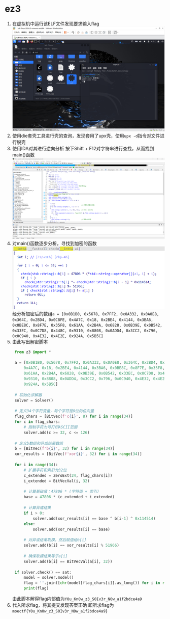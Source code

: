 # ez3
1. 在虚拟机中运行该ELF文件发现要求输入flag
   ![01](./picture/01.png)
2. 使用die套壳工具进行壳的查询，发现套用了upx壳，使用`upx -d`指令对文件进行脱壳
3. 使用IDA对其进行逆向分析
   按下Shift + F12对字符串进行查找，从而找到main()函数
   ![02](./picture/02.png)
4. 对main()函数逐步分析，寻找到加密的函数
   ![03](./picture/03.png)
   经分析加密后的数组`a = [0x0B1B0, 0x5678, 0x7FF2, 0x0A332, 0x0A0E8, 0x364C, 0x2BD4, 0x0C8FE, 0x4A7C, 0x18, 0x2BE4, 0x4144, 0x3BA6, 0x0BE8C, 0x8F7E, 0x35F8, 0x61AA, 0x2B4A, 0x6828, 0x0B39E, 0x0B542, 0x33EC, 0x0C7D8, 0x448C, 0x9310, 0x8808, 0x0ADD4, 0x3CC2, 0x796, 0x0C940, 0x4E32, 0x4E2E, 0x924A, 0x5B5C]`
5. 由此写出解密脚本
   ```py
    from z3 import *

    a = [0x0B1B0, 0x5678, 0x7FF2, 0x0A332, 0x0A0E8, 0x364C, 0x2BD4, 0x0C8FE, 
        0x4A7C, 0x18, 0x2BE4, 0x4144, 0x3BA6, 0x0BE8C, 0x8F7E, 0x35F8, 
        0x61AA, 0x2B4A, 0x6828, 0x0B39E, 0x0B542, 0x33EC, 0x0C7D8, 0x448C, 
        0x9310, 0x8808, 0x0ADD4, 0x3CC2, 0x796, 0x0C940, 0x4E32, 0x4E2E, 
        0x924A, 0x5B5C]

    # 初始化求解器
    solver = Solver()

    # 定义34个字符变量，每个字符是8位的位向量
    flag_chars = [BitVec(f'c{i}', 8) for i in range(34)]
    for c in flag_chars:
        # 限制字符为可打印ASCII范围
        solver.add(c >= 32, c <= 126)

    # 定义b数组和异或结果数组
    b = [BitVec(f'b{i}', 32) for i in range(34)]
    xor_results = [BitVec(f'xor{i}', 32) for i in range(34)]

    for i in range(34):
        # 扩展字符和索引为32位
        c_extended = ZeroExt(24, flag_chars[i])
        i_extended = BitVecVal(i, 32)
        
        # 计算基础值：47806 * (字符值 + 索引)
        base = 47806 * (c_extended + i_extended)
        
        # 计算异或结果
        if i > 0:
            solver.add(xor_results[i] == base ^ b[i-1] ^ 0x114514)
        else:
            solver.add(xor_results[i] == base)
        
        # 对异或结果取模，然后赋值给b[i]
        solver.add(b[i] == xor_results[i] % 51966)
        
        # 确保取模结果等于a[i]
        solver.add(b[i] == BitVecVal(a[i], 32))

    if solver.check() == sat:
        model = solver.model()
        flag = ''.join([chr(model[flag_chars[i]].as_long()) for i in range(34)])
        print(flag)
    ```
    由此脚本解得flag内部值为`Y0u_Kn0w_z3_S0Iv3r_N0w_a1f2bdce4a9`
6. 代入所求flag，将其提交发现答案正确
   即所求flag为`moectf{Y0u_Kn0w_z3_S0Iv3r_N0w_a1f2bdce4a9}`